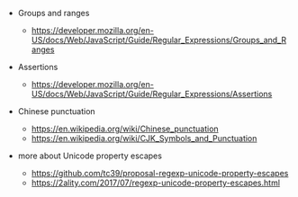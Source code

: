 - Groups and ranges
  - https://developer.mozilla.org/en-US/docs/Web/JavaScript/Guide/Regular_Expressions/Groups_and_Ranges

- Assertions
  - https://developer.mozilla.org/en-US/docs/Web/JavaScript/Guide/Regular_Expressions/Assertions

- Chinese punctuation
  - https://en.wikipedia.org/wiki/Chinese_punctuation
  - https://en.wikipedia.org/wiki/CJK_Symbols_and_Punctuation

- more about Unicode property escapes
  - https://github.com/tc39/proposal-regexp-unicode-property-escapes
  - https://2ality.com/2017/07/regexp-unicode-property-escapes.html
